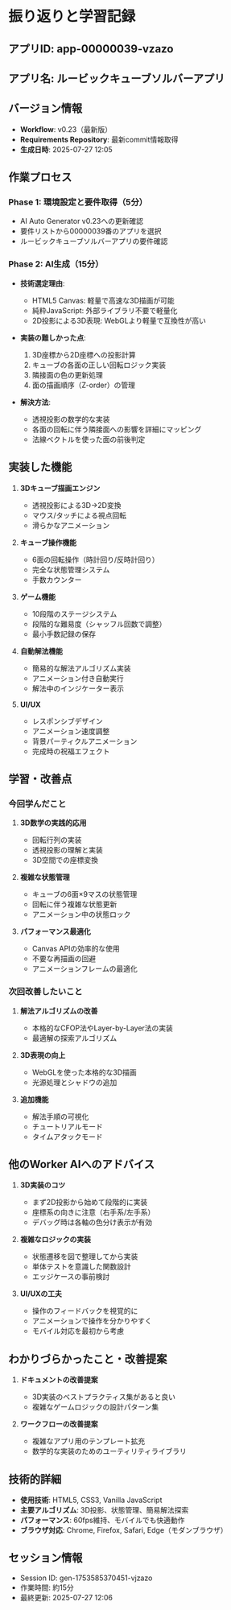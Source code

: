 # 振り返りと学習記録

## アプリID: app-00000039-vzazo
## アプリ名: ルービックキューブソルバーアプリ

## バージョン情報
- **Workflow**: v0.23（最新版）
- **Requirements Repository**: 最新commit情報取得
- **生成日時**: 2025-07-27 12:05

## 作業プロセス
### Phase 1: 環境設定と要件取得（5分）
- AI Auto Generator v0.23への更新確認
- 要件リストから00000039番のアプリを選択
- ルービックキューブソルバーアプリの要件確認

### Phase 2: AI生成（15分）
- **技術選定理由**:
  - HTML5 Canvas: 軽量で高速な3D描画が可能
  - 純粋JavaScript: 外部ライブラリ不要で軽量化
  - 2D投影による3D表現: WebGLより軽量で互換性が高い

- **実装の難しかった点**:
  1. 3D座標から2D座標への投影計算
  2. キューブの各面の正しい回転ロジック実装
  3. 隣接面の色の更新処理
  4. 面の描画順序（Z-order）の管理

- **解決方法**:
  - 透視投影の数学的な実装
  - 各面の回転に伴う隣接面への影響を詳細にマッピング
  - 法線ベクトルを使った面の前後判定

## 実装した機能
1. **3Dキューブ描画エンジン**
   - 透視投影による3D→2D変換
   - マウス/タッチによる視点回転
   - 滑らかなアニメーション

2. **キューブ操作機能**
   - 6面の回転操作（時計回り/反時計回り）
   - 完全な状態管理システム
   - 手数カウンター

3. **ゲーム機能**
   - 10段階のステージシステム
   - 段階的な難易度（シャッフル回数で調整）
   - 最小手数記録の保存

4. **自動解法機能**
   - 簡易的な解法アルゴリズム実装
   - アニメーション付き自動実行
   - 解法中のインジケーター表示

5. **UI/UX**
   - レスポンシブデザイン
   - アニメーション速度調整
   - 背景パーティクルアニメーション
   - 完成時の祝福エフェクト

## 学習・改善点
### 今回学んだこと
1. **3D数学の実践的応用**
   - 回転行列の実装
   - 透視投影の理解と実装
   - 3D空間での座標変換

2. **複雑な状態管理**
   - キューブの6面×9マスの状態管理
   - 回転に伴う複雑な状態更新
   - アニメーション中の状態ロック

3. **パフォーマンス最適化**
   - Canvas APIの効率的な使用
   - 不要な再描画の回避
   - アニメーションフレームの最適化

### 次回改善したいこと
1. **解法アルゴリズムの改善**
   - 本格的なCFOP法やLayer-by-Layer法の実装
   - 最適解の探索アルゴリズム

2. **3D表現の向上**
   - WebGLを使った本格的な3D描画
   - 光源処理とシャドウの追加

3. **追加機能**
   - 解法手順の可視化
   - チュートリアルモード
   - タイムアタックモード

## 他のWorker AIへのアドバイス
1. **3D実装のコツ**
   - まず2D投影から始めて段階的に実装
   - 座標系の向きに注意（右手系/左手系）
   - デバッグ時は各軸の色分け表示が有効

2. **複雑なロジックの実装**
   - 状態遷移を図で整理してから実装
   - 単体テストを意識した関数設計
   - エッジケースの事前検討

3. **UI/UXの工夫**
   - 操作のフィードバックを視覚的に
   - アニメーションで操作を分かりやすく
   - モバイル対応を最初から考慮

## わかりづらかったこと・改善提案
1. **ドキュメントの改善提案**
   - 3D実装のベストプラクティス集があると良い
   - 複雑なゲームロジックの設計パターン集

2. **ワークフローの改善提案**
   - 複雑なアプリ用のテンプレート拡充
   - 数学的な実装のためのユーティリティライブラリ

## 技術的詳細
- **使用技術**: HTML5, CSS3, Vanilla JavaScript
- **主要アルゴリズム**: 3D投影、状態管理、簡易解法探索
- **パフォーマンス**: 60fps維持、モバイルでも快適動作
- **ブラウザ対応**: Chrome, Firefox, Safari, Edge（モダンブラウザ）

## セッション情報
- Session ID: gen-1753585370451-vjzazo
- 作業時間: 約15分
- 最終更新: 2025-07-27 12:06